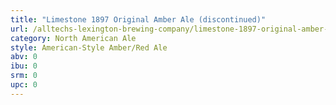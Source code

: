 ```yaml
---
title: "Limestone 1897 Original Amber Ale (discontinued)"
url: /alltechs-lexington-brewing-company/limestone-1897-original-amber-ale-discontinued/
category: North American Ale
style: American-Style Amber/Red Ale
abv: 0
ibu: 0
srm: 0
upc: 0
---
```


